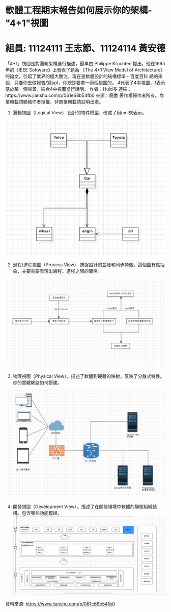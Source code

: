 # 軟體工程期末報告如何展示你的架構-"4+1"視圖
<h1>
    組員:  11124111 王志節、11124114 黃安德
</h1>
「4+1」視圖是對邏輯架構進行描述，最早由 Philippe Kruchten 提出，他在1995年的《IEEE Software》上發表了題為
《The 4+1 View Model of Architecture》的論文，引起了業界的極大關注，現在是軟體設計的結構標準 - 百度百科
總的來說，只要你去做報告/寫ppt，你總是要畫一兩個視圖的。
4代表了4中視圖，1表示基於某一個場景，結合4中視圖進行說明。
作者：Huld多
連結：https://www.jianshu.com/p/061e68b54fb0
來源：簡書
著作權歸作者所有。商業轉載請聯絡作者授權，非商業轉載請註明出處。

1. 邏輯視圖（Logical View）
  設計的物件模型，改成了用uml來表示。


![](流程視圖.jpg)

2. 過程/進程視圖（Process View）
  捕捉設計的並發和同步特徵。這個圖有點抽象，主要需要表現出線程，進程之間的關係。

![](過程視圖.jpg)

3. 物理視圖（Physical View），描述了軟體到硬體的映射，反映了分散式特性。你的實體網路如何搭建。

![](物理視圖.jpg)

4. 開發視圖（Development View），描述了在開發環境中軟體的靜態組織結構。包含哪些功能模組。
![](b1.jpg)

資料來源:  https://www.jianshu.com/p/061e68b54fb0
